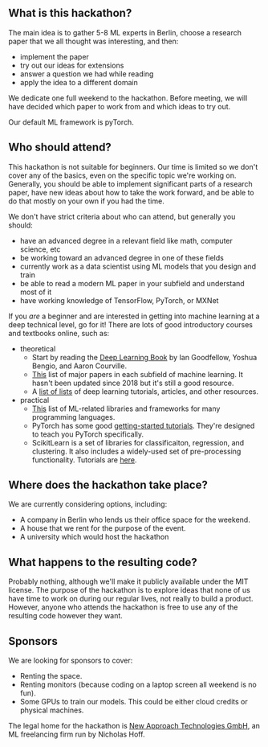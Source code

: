 ## What is this hackathon?
The main idea is to gather 5-8 ML experts in Berlin, choose a research paper that we all thought was interesting, and then:
- implement the paper
- try out our ideas for extensions
- answer a question we had while reading
- apply the idea to a different domain

We dedicate one full weekend to the hackathon. Before meeting, we will have decided which paper to work from and which ideas to try out.

Our default ML framework is pyTorch.

## Who should attend?
This hackathon is not suitable for beginners. Our time is limited so we don't cover any of the basics, even on the specific topic we're working on. Generally, you should be able to implement significant parts of a research paper, have new ideas about how to take the work forward, and be able to do that mostly on your own if you had the time.

We don't have strict criteria about who can attend, but generally you should:
- have an advanced degree in a relevant field like math, computer science, etc
- be working toward an advanced degree in one of these fields
- currently work as a data scientist using ML models that you design and train
- be able to read a modern ML paper in your subfield and understand most of it
- have working knowledge of TensorFlow, PyTorch, or MXNet

If you _are_ a beginner and are interested in getting into machine learning at a deep technical level, go for it! There are lots of good introductory courses and textbooks online, such as:
- theoretical
    - Start by reading the [Deep Learning Book](https://www.deeplearningbook.org/) by Ian Goodfellow, Yoshua Bengio, and Aaron Courville.
    - [This](https://github.com/floodsung/Deep-Learning-Papers-Reading-Roadmap) list of major papers in each subfield of machine learning. It hasn't been updated since 2018 but it's still a good resource.
    - A [list of lists](https://github.com/ujjwalkarn/Machine-Learning-Tutorials) of deep learning tutorials, articles, and other resources.
- practical
    - [This](https://github.com/josephmisiti/awesome-machine-learning) list of ML-related libraries and frameworks for many programming languages.
    - PyTorch has some good [getting-started tutorials](https://pytorch.org/tutorials/). They're designed to teach you PyTorch specifically.
    - ScikitLearn is a set of libraries for classificaiton, regression, and clustering. It also includes a widely-used set of pre-processing functionality. Tutorials are [here](https://scikit-learn.org/stable/tutorial/index.html).
    
## Where does the hackathon take place?
We are currently considering options, including:
- A company in Berlin who lends us their office space for the weekend.
- A house that we rent for the purpose of the event.
- A university which would host the hackathon

## What happens to the resulting code?
Probably nothing, although we'll make it publicly available under the MIT license. The purpose of the hackathon is to explore ideas that none of us have time to work on during our regular lives, not really to build a product. However, anyone who attends the hackathon is free to use any of the resulting code however they want.

## Sponsors
We are looking for sponsors to cover:
- Renting the space.
- Renting monitors (because coding on a laptop screen all weekend is no fun).
- Some GPUs to train our models. This could be either cloud credits or physical machines.

The legal home for the hackathon is [New Approach Technologies GmbH](newapproachtechnologies.com), an ML freelancing firm run by Nicholas Hoff.
